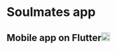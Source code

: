 # Soulmates app

## Mobile app on Flutter<img src="https://cdn.worldvectorlogo.com/logos/flutter-logo.svg" width="20" />

